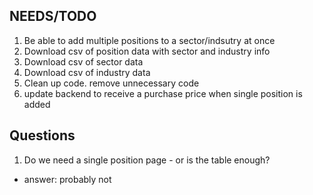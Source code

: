 ## NEEDS/TODO

1. Be able to add multiple positions to a sector/indsutry at once
2. Download csv of position data with sector and industry info
3. Download csv of sector data
4. Download csv of industry data
5. Clean up code. remove unnecessary code
6. update backend to receive a purchase price when single position is added

## Questions

1. Do we need a single position page - or is the table enough?

- answer: probably not
